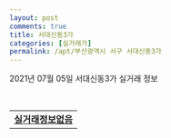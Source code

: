 ```yaml
---
layout: post
comments: true
title: 서대신동3가
categories: [실거래가]
permalink: /apt/부산광역시 서구 서대신동3가
---
```


2021년 07월 05일 서대신동3가 실거래 정보

<script type="text/javascript">
  google.charts.load('current', {'packages':['corechart']});
  google.charts.setOnLoadCallback(drawChart);

  function drawChart() {
    var data = google.visualization.arrayToDataTable([['거래일', '매매', '전월세', '전매'], ['20-07', 25, 13, 0], ['20-08', 19, 11, 1], ['20-09', 28, 12, 0], ['20-10', 47, 13, 1], ['20-11', 85, 14, 0], ['20-12', 33, 14, 0], ['21-01', 18, 11, 0], ['21-02', 11, 14, 0], ['21-03', 15, 9, 0], ['21-04', 23, 9, 0], ['21-05', 26, 3, 0], ['21-06', 19, 11, 0]]);

    var options = {
      title: '최근 유형별 거래량 추이',
      legend: { position: 'bottom' }
    };

    var chart = new google.visualization.LineChart(document.getElementById('columnchart_material'));
    chart.draw(data, (options));
  }
</script>

<div id="columnchart_material" style="width: 95%; margin-left: -35px; display: block"></div>
<br>
<table>
  <tr>
    <td colspan="4" style="font-weight: bold;"><a href="https://search.naver.com/search.naver?query=서대신동3가 실거래정보없음">실거래정보없음</a></td>
  </tr>
    
</table>
    